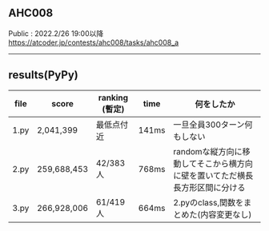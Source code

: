 ## AHC008
Public : 2022.2/26 19:00以降  
https://atcoder.jp/contests/ahc008/tasks/ahc008_a
___

## results(PyPy)

| file | score | ranking  (暫定) | time | 何をしたか |
| ---- | ---- | ---- | ---- | ---- |
| 1.py | 2,041,399 | 最低点付近 | 141ms | 一旦全員300ターン何もしない |
| 2.py | 259,688,453 | 42/383人 | 768ms | randomな縦方向に移動してそこから横方向に壁を置いてただ横長長方形区間に分ける |
| 3.py | 266,928,006 | 61/419人 | 664ms | 2.pyのclass,関数をまとめた(内容変更なし) |